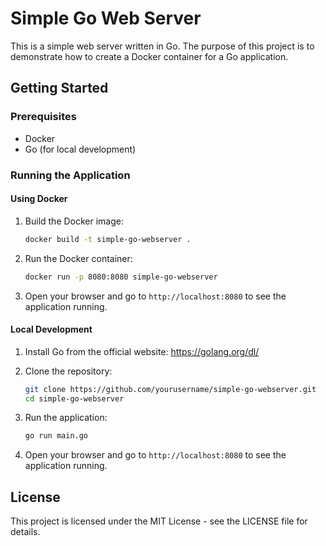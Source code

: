 # Simple Go Web Server

This is a simple web server written in Go. The purpose of this project is to demonstrate how to create a Docker container for a Go application.

## Getting Started

### Prerequisites

- Docker
- Go (for local development)

### Running the Application

#### Using Docker

1. Build the Docker image:

    ```sh
    docker build -t simple-go-webserver .
    ```

2. Run the Docker container:

    ```sh
    docker run -p 8080:8080 simple-go-webserver
    ```

3. Open your browser and go to `http://localhost:8080` to see the application running.

#### Local Development

1. Install Go from the official website: https://golang.org/dl/

2. Clone the repository:

    ```sh
    git clone https://github.com/yourusername/simple-go-webserver.git
    cd simple-go-webserver
    ```

3. Run the application:

    ```sh
    go run main.go
    ```

4. Open your browser and go to `http://localhost:8080` to see the application running.

## License

This project is licensed under the MIT License - see the LICENSE file for details.
